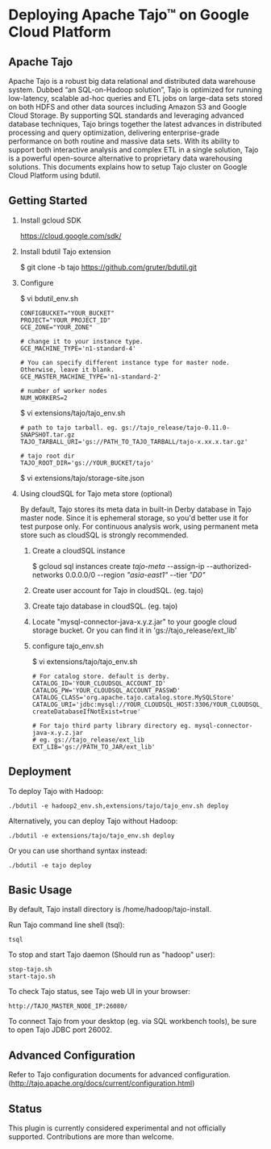 Deploying Apache Tajo™ on Google Cloud Platform
===============================================

Apache Tajo
-----------

Apache Tajo is a robust big data relational and distributed data warehouse system. Dubbed “an SQL-on-Hadoop solution”, Tajo is optimized for running low-latency, scalable ad-hoc queries and ETL jobs on large-data sets stored on both HDFS and other data sources including Amazon S3 and Google Cloud Storage. By supporting SQL standards and leveraging advanced database techniques, Tajo brings together the latest advances in distributed processing and query optimization, delivering enterprise-grade performance on both routine and massive data sets. With its ability to support both interactive analysis and complex ETL in a single solution, Tajo is a powerful open-source alternative to proprietary data warehousing solutions. 
This documents explains how to setup Tajo cluster on Google Cloud Platform using bdutil.

Getting Started
---------------

1. Install gcloud SDK

    https://cloud.google.com/sdk/
    
2. Install bdutil Tajo extension

    $ git clone -b tajo https://github.com/gruter/bdutil.git
    
3. Configure
   
    $ vi  bdutil_env.sh

    ```
    CONFIGBUCKET="YOUR_BUCKET" 
    PROJECT="YOUR_PROJECT_ID" 
    GCE_ZONE="YOUR_ZONE"
    
    # change it to your instance type.
    GCE_MACHINE_TYPE='n1-standard-4'  
    
    # You can specify different instance type for master node. Otherwise, leave it blank.
    GCE_MASTER_MACHINE_TYPE='n1-standard-2'    

    # number of worker nodes 
    NUM_WORKERS=2
    ```
    
    $ vi extensions/tajo/tajo_env.sh
    
    ```
    # path to tajo tarball. eg. gs://tajo_release/tajo-0.11.0-SNAPSHOT.tar.gz
    TAJO_TARBALL_URI='gs://PATH_TO_TAJO_TARBALL/tajo-x.xx.x.tar.gz'
    
    # tajo root dir 
    TAJO_ROOT_DIR='gs://YOUR_BUCKET/tajo'
    ```

    $ vi extensions/tajo/storage-site.json
    
    
4. Using cloudSQL for Tajo meta store (optional)
    
    By default, Tajo stores its meta data in built-in Derby database in Tajo master node. Since it is ephemeral storage, so you'd better use it for test purpose only. 
    For continuous analysis work, using permanent meta store such as cloudSQL is strongly recommended.

    1. Create a cloudSQL instance
    
        $ gcloud sql instances create *tajo-meta* --assign-ip --authorized-networks 0.0.0.0/0 --region *"asia-east1"* --tier *"D0"*
        
    2. Create user account for Tajo in cloudSQL. (eg. tajo)
    
    3. Create tajo database in cloudSQL. (eg. tajo)
    
    4. Locate "mysql-connector-java-x.y.z.jar" to your google cloud storage bucket. Or you can find it in 'gs://tajo_release/ext_lib'
    
    5. configure tajo_env.sh
    
        $ vi extensions/tajo/tajo_env.sh
        
        ```
        # For catalog store. default is derby.
        CATALOG_ID='YOUR_CLOUDSQL_ACCOUNT_ID'
        CATALOG_PW='YOUR_CLOUDSQL_ACCOUNT_PASSWD'
        CATALOG_CLASS='org.apache.tajo.catalog.store.MySQLStore'
        CATALOG_URI='jdbc:mysql://YOUR_CLOUDSQL_HOST:3306/YOUR_CLOUDSQL_DB_NAME?createDatabaseIfNotExist=true'

        # For tajo third party library directory eg. mysql-connector-java-x.y.z.jar
        # eg. gs://tajo_release/ext_lib
        EXT_LIB='gs://PATH_TO_JAR/ext_lib'  
        ```

Deployment
-----------

To deploy Tajo with Hadoop:

    ./bdutil -e hadoop2_env.sh,extensions/tajo/tajo_env.sh deploy

Alternatively, you can deploy Tajo without Hadoop:

    ./bdutil -e extensions/tajo/tajo_env.sh deploy

Or you can use shorthand syntax instead:

    ./bdutil -e tajo deploy

Basic Usage
-----------

By default, Tajo install directory is /home/hadoop/tajo-install. 

Run Tajo command line shell (tsql):

    tsql 

To stop and start Tajo daemon (Should run as "hadoop" user):

    stop-tajo.sh 
    start-tajo.sh

To check Tajo status, see Tajo web UI in your browser: 

    http://TAJO_MASTER_NODE_IP:26080/

To connect Tajo from your desktop (eg. via SQL workbench tools), be sure to open Tajo JDBC port 26002.
    
Advanced Configuration
----------------------

Refer to Tajo configuration documents for advanced configuration. (http://tajo.apache.org/docs/current/configuration.html)

Status
------

This plugin is currently considered experimental and not officially supported.
Contributions are more than welcome.
